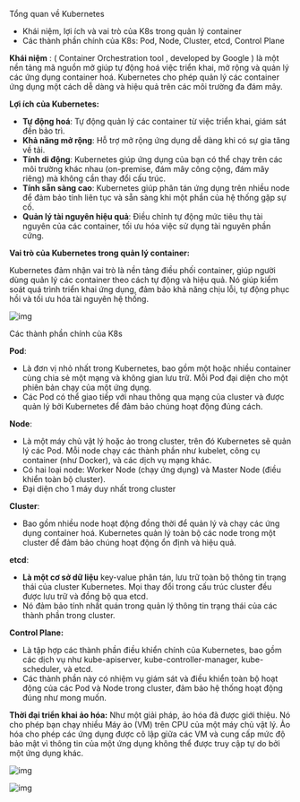 Tổng quan về Kubernetes
- Khái niệm, lợi ích và vai trò của K8s trong quản lý container
- Các thành phần chính của K8s: Pod, Node, Cluster, etcd, Control Plane

**Khái niệm** : ( Container Orchestration tool , developed by Google ) là một nền tảng mã nguồn mở giúp tự động hoá việc triển khai, mở rộng và quản lý các ứng dụng container hoá. Kubernetes cho phép quản lý các container ứng dụng một cách dễ dàng và hiệu quả trên các môi trường đa đám mây. 

**Lợi ích của Kubernetes:** 

- **Tự động hoá**: Tự động quản lý các container     từ việc triển khai, giám sát đến bảo trì.
- **Khả năng mở rộng**: Hỗ trợ mở rộng ứng dụng dễ     dàng khi có sự gia tăng về tải.
- **Tính di động**: Kubernetes giúp ứng dụng của     bạn có thể chạy trên các môi trường khác nhau (on-premise, đám mây công cộng,     đám mây riêng) mà không cần thay đổi cấu trúc.
- **Tính sẵn sàng cao**: Kubernetes giúp phân tán ứng     dụng trên nhiều node để đảm bảo tính liên tục và sẵn sàng khi một phần của     hệ thống gặp sự cố.
- **Quản lý tài nguyên hiệu quả**: Điều chỉnh tự động mức tiêu     thụ tài nguyên của các container, tối ưu hóa việc sử dụng tài nguyên phần     cứng.

**Vai trò của Kubernetes trong quản lý container:**

Kubernetes đảm nhận vai trò là nền tảng điều phối container, giúp người dùng quản lý các container theo cách tự động và hiệu quả. Nó giúp kiểm soát quá trình triển khai ứng dụng, đảm bảo khả năng chịu lỗi, tự động phục hồi và tối ưu hóa tài nguyên hệ thống.

![img](file:///C:/Users/NghiaPC/AppData/Local/Temp/msohtmlclip1/01/clip_image002.jpg)

Các thành phần chính của K8s

**Pod**:

- Là đơn vị nhỏ nhất trong     Kubernetes, bao gồm một hoặc nhiều container cùng chia sẻ một mạng và     không gian lưu trữ. Mỗi Pod đại diện cho một phiên bản chạy của một ứng dụng.
- Các Pod có thể giao tiếp với     nhau thông qua mạng của cluster và được quản lý bởi Kubernetes để đảm bảo     chúng hoạt động đúng cách.

**Node**:

- Là một máy chủ vật lý hoặc ảo     trong cluster, trên đó Kubernetes sẽ quản lý các Pod. Mỗi node chạy các     thành phần như kubelet, công cụ container (như Docker), và các dịch vụ mạng     khác.
- Có hai loại node: Worker Node     (chạy ứng dụng) và Master Node (điều khiển toàn bộ cluster).
- Đại diện cho 1 máy duy nhất     trong cluster

**Cluster**:

- Bao gồm nhiều node hoạt động đồng     thời để quản lý và chạy các ứng dụng container hoá. Kubernetes quản lý     toàn bộ các node trong một cluster để đảm bảo chúng hoạt động ổn định và     hiệu quả.

**etcd**:

- **Là một cơ sở dữ liệu** key-value phân tán, lưu trữ     toàn bộ thông tin trạng thái của cluster Kubernetes. Mọi thay đổi trong cấu     trúc cluster đều được lưu trữ và đồng bộ qua etcd.
- Nó đảm bảo tính nhất quán     trong quản lý thông tin trạng thái của các thành phần trong cluster.

**Control Plane:**

- Là tập hợp các thành phần điều     khiển chính của Kubernetes, bao gồm các dịch vụ như kube-apiserver,     kube-controller-manager, kube-scheduler, và etcd.
- Các thành phần này có nhiệm vụ     giám sát và điều khiển toàn bộ hoạt động của các Pod và Node trong     cluster, đảm bảo hệ thống hoạt động đúng như mong muốn.

 

**Thời đại triển khai ảo hóa:** Như một giải pháp, ảo hóa đã được giới thiệu. Nó cho phép bạn chạy nhiều Máy ảo (VM) trên CPU của một máy chủ vật lý. Ảo hóa cho phép các ứng dụng được cô lập giữa các VM và cung cấp mức độ bảo mật vì thông tin của một ứng dụng không thể được truy cập tự do bởi một ứng dụng khác.

![img](file:///C:/Users/NghiaPC/AppData/Local/Temp/msohtmlclip1/01/clip_image004.jpg)

![img](file:///C:/Users/NghiaPC/AppData/Local/Temp/msohtmlclip1/01/clip_image006.jpg)